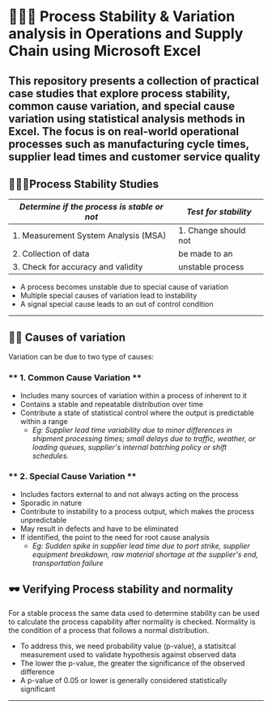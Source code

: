 # 🤸🏼‍♂️ Process Stability & Variation analysis in Operations and Supply Chain using Microsoft Excel
This repository presents a collection of practical case studies that explore **process stability**, **common cause variation**, and **special cause variation** using statistical analysis methods in Excel. The focus is on real-world operational processes such as manufacturing cycle times, supplier lead times and customer service quality
---

## 🧑🏽‍🎤Process Stability Studies
| *Determine if the process is stable or not* | *Test for stability* |
| ------------------------------------------  |  ------------------  |
| 1. Measurement System Analysis (MSA)        | 1. Change should not |
| 2. Collection of data                       | be made to an        |
| 3. Check for accuracy and validity          | unstable process     |

- A process becomes unstable due to special cause of variation
- Multiple special causes of variation lead to instability
- A signal special cause leads to an out of control condition
---

## 🚣🏽 Causes of variation
Variation can be due to two type of causes:
### ** 1. Common Cause Variation **
- Includes many sources of variation within a process of inherent to it
- Contains a stable and repeatable distribution over time
- Contribute a state of statistical control where the output is predictable within a range
  - *Eg: Supplier lead time variability due to minor differences in shipment processing times; small delays due to traffic, weather, or loading queues, supplier's internal batching policy or shift schedules.*

### ** 2. Special Cause Variation **
- Includes factors external to and not always acting on the process
- Sporadic in nature
- Contribute to instability to a process output, which makes the process unpredictable
- May result in defects and have to be eliminated
- If identified, the point to the need for root cause analysis
   - *Eg: Sudden spike in supplier lead time due to port strike, supplier equipment breakdown, raw material shortage at the supplier's end, transportation failure*
 
## 🕶 Verifying Process stability and normality
For a stable process the same data used to determine stability can be used to calculate the process capability after normality is checked. Normality is the condition of a process that follows a normal distribution. 
- To address this, we need probability value (p-value), a statisitcal measurement used to validate hypothesis against observed data
- The lower the p-value, the greater the significance of the observed difference
- A p-value of 0.05 or lower is generally considered statistically significant
---
